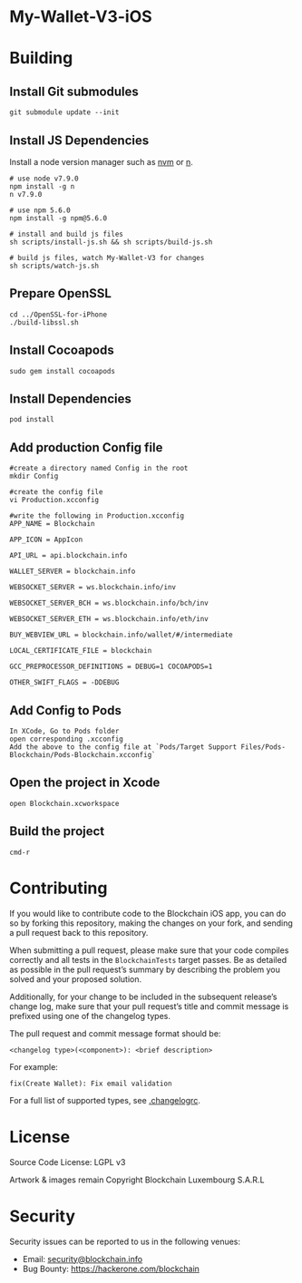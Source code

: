 # My-Wallet-V3-iOS

# Building

## Install Git submodules

    git submodule update --init

## Install JS Dependencies

Install a node version manager such as [nvm](https://github.com/creationix/nvm) or [n](https://github.com/tj/n).
    
    # use node v7.9.0
    npm install -g n
    n v7.9.0

    # use npm 5.6.0
    npm install -g npm@5.6.0

    # install and build js files
    sh scripts/install-js.sh && sh scripts/build-js.sh

    # build js files, watch My-Wallet-V3 for changes
    sh scripts/watch-js.sh

## Prepare OpenSSL

    cd ../OpenSSL-for-iPhone
    ./build-libssl.sh

## Install Cocoapods
`sudo gem install cocoapods`

## Install Dependencies
`pod install`

## Add production Config file

    #create a directory named Config in the root
    mkdir Config

    #create the config file
    vi Production.xcconfig

    #write the following in Production.xcconfig
    APP_NAME = Blockchain

    APP_ICON = AppIcon

    API_URL = api.blockchain.info

    WALLET_SERVER = blockchain.info

    WEBSOCKET_SERVER = ws.blockchain.info/inv

    WEBSOCKET_SERVER_BCH = ws.blockchain.info/bch/inv

    WEBSOCKET_SERVER_ETH = ws.blockchain.info/eth/inv

    BUY_WEBVIEW_URL = blockchain.info/wallet/#/intermediate

    LOCAL_CERTIFICATE_FILE = blockchain

    GCC_PREPROCESSOR_DEFINITIONS = DEBUG=1 COCOAPODS=1

    OTHER_SWIFT_FLAGS = -DDEBUG

## Add Config to Pods
    In XCode, Go to Pods folder
    open corresponding .xcconfig
    Add the above to the config file at `Pods/Target Support Files/Pods-Blockchain/Pods-Blockchain.xcconfig`

## Open the project in Xcode

    open Blockchain.xcworkspace

## Build the project

    cmd-r

# Contributing

If you would like to contribute code to the Blockchain iOS app, you can do so by forking this repository, making the changes on your fork, and sending a pull request back to this repository.

When submitting a pull request, please make sure that your code compiles correctly and all tests in the `BlockchainTests` target passes. Be as detailed as possible in the pull request’s summary by describing the problem you solved and your proposed solution.

Additionally, for your change to be included in the subsequent release’s change log, make sure that your pull request’s title and commit message is prefixed using one of the changelog types.

The pull request and commit message format should be:

```
<changelog type>(<component>): <brief description>
```

For example:

```
fix(Create Wallet): Fix email validation
```

For a full list of supported types, see [.changelogrc](https://github.com/blockchain/My-Wallet-V3-iOS/blob/dev/.changelogrc#L6...L69).

# License

Source Code License: LGPL v3

Artwork & images remain Copyright Blockchain Luxembourg S.A.R.L

# Security

Security issues can be reported to us in the following venues:
* Email: security@blockchain.info
* Bug Bounty: https://hackerone.com/blockchain
